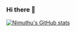 ### Hi there 👋

<!--
**NimuthuWijerathne/NimuthuWijerathne** is a ✨ _special_ ✨ repository because its `README.md` (this file) appears on your GitHub profile.

Here are some ideas to get you started:

- 🔭 I’m currently working on ...
- 🌱 I’m currently learning ...
- 👯 I’m looking to collaborate on ...
- 🤔 I’m looking for help with ...
- 💬 Ask me about ...
- 📫 How to reach me: ...
- 😄 Pronouns: ...
- ⚡ Fun fact: ...
-->

[![Nimuthu's GitHub stats](https://github-readme-stats.vercel.app/api?username=NimuthuWijerathne&show_icons=true&theme=onedark)](https://github.com/anuraghazra/github-readme-stats)
